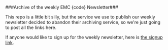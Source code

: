 ###Archive of the weekly EMC {code} Newsletter###

This repo is a little bit silly, but the service we use to publish our weekly newsletter decided to abandon their archiving service, so we're just going to post all the links here. 

If anyone would like to sign up for the weekly newsletter, here is [the signup link](http://bit.ly/emccodesignup).
